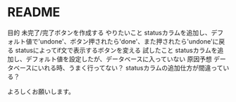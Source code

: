 # README
目的
未完了/完了ボタンを作成する
やりたいこと
statusカラムを追加し、デフォルト値で'undone'、ボタン押されたら'done'、また押されたら'undone'に戻る
statusによってif文で表示するボタンを変える
試したこと
statusカラムを追加し、デフォルト値を設定したが、データベースに入っていない
原因予想
データベースにいれる時、うまく行ってない？
statusカラムの追加仕方が間違っている？

よろしくお願いします。
